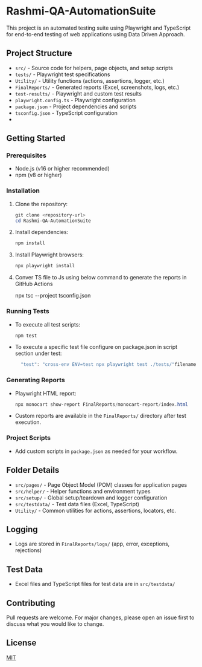 # Rashmi-QA-AutomationSuite

This project is an automated testing suite using Playwright and TypeScript for end-to-end testing of web applications using Data Driven Approach.

## Project Structure

- `src/` - Source code for helpers, page objects, and setup scripts
- `tests/` - Playwright test specifications
- `Utility/` - Utility functions (actions, assertions, logger, etc.)
- `FinalReports/` - Generated reports (Excel, screenshots, logs, etc.)
- `test-results/` - Playwright and custom test results
- `playwright.config.ts` - Playwright configuration
- `package.json` - Project dependencies and scripts
- `tsconfig.json` - TypeScript configuration
- 

## Getting Started

### Prerequisites
- Node.js (v16 or higher recommended)
- npm (v8 or higher)

### Installation
1. Clone the repository:
   ```powershell
   git clone <repository-url>
   cd Rashmi-QA-AutomationSuite
   ```
2. Install dependencies:
   ```powershell
   npm install
   ```
3. Install Playwright browsers:
   ```powershell
   npx playwright install
4. Conver TS file to Js using below command to generate the reports in GitHub Actions
   
      npx tsc --project tsconfig.json

### Running Tests
- To execute all test scripts:
  ```powershell
  npm test
  ```
- To execute a specific test file configure on package.json in script section under test:
  ```powershell
    "test": "cross-env ENV=test npx playwright test ./tests/"filename".sepc.ts,
  ```

### Generating Reports
- Playwright HTML report:
  ```powershell
  npx monocart show-report FinalReports/monocart-report/index.html
  ```
- Custom reports are available in the `FinalReports/` directory after test execution.

### Project Scripts
- Add custom scripts in `package.json` as needed for your workflow.

## Folder Details
- `src/pages/` - Page Object Model (POM) classes for application pages
- `src/helper/` - Helper functions and environment types
- `src/setup/` - Global setup/teardown and logger configuration
- `src/testdata/` - Test data files (Excel, TypeScript)
- `Utility/` - Common utilities for actions, assertions, locators, etc.

## Logging
- Logs are stored in `FinalReports/logs/` (app, error, exceptions, rejections)

## Test Data
- Excel files and TypeScript files for test data are in `src/testdata/`

## Contributing
Pull requests are welcome. For major changes, please open an issue first to discuss what you would like to change.

## License
[MIT](LICENSE)
